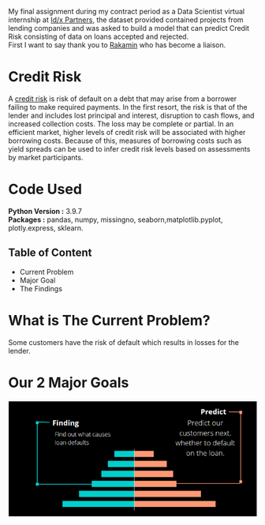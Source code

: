 My final assignment during my contract period as a Data Scientist virtual internship at [Id/x Partners](https://idxpartners.com/), the dataset provided contained projects from lending companies and was asked to build a model that can predict Credit Risk consisting of data on loans accepted and rejected.
<br>
First I want to say thank you to [Rakamin](https://www.rakamin.com/virtual-internship-experience) who has become a liaison.

# Credit Risk
A [credit risk](https://en.wikipedia.org/wiki/Credit_risk) is risk of default on a debt that may arise from a borrower failing to make required payments. In the first resort, the risk is that of the lender and includes lost principal and interest, disruption to cash flows, and increased collection costs. The loss may be complete or partial. In an efficient market, higher levels of credit risk will be associated with higher borrowing costs. Because of this, measures of borrowing costs such as yield spreads can be used to infer credit risk levels based on assessments by market participants.

# Code Used
**Python Version :** 3.9.7
<br>
**Packages :** pandas, numpy, missingno, seaborn,matplotlib.pyplot, plotly.express, sklearn.

## Table of Content
- Current Problem
- Major Goal
- The Findings

# What is The Current Problem?
Some customers have the risk of default which results in losses for the lender.

# Our 2 Major Goals
![](https://github.com/Anggytriputra/Anggy_Portofolio/blob/main/project_2/images/2%20major%20goals.png)

